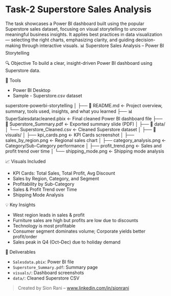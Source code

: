 # Task-2 Superstore Sales Analysis 
The task showcases a Power BI dashboard built using the popular Superstore sales dataset, focusing on visual storytelling to uncover meaningful business insights. It applies best practices in data visualization — selecting the right charts, emphasizing clarity, and guiding decision-making through interactive visuals.
📊 Superstore Sales Analysis – Power BI Storytelling 

🔍 Objective
To build a clear, insight-driven Power BI dashboard using Superstore data.

🧰 Tools
- Power BI Desktop
- Sample - Superstore.csv dataset

superstore-powerbi-storytelling
│
├── 📄 README.md                    ← Project overview, summary, tools used, insights, and what you learned
├── 📊 SuperSalesdatacleaned.pbix  ← Final cleaned Power BI dashboard file
├── 📄 Superstore_Summary.pdf      ← Exported summary slide (PDF)
│
├── 📁 data/
│   └── Superstore_Cleaned.csv     ← Cleaned Superstore dataset
│
├── 📁 visuals/
│   ├── kpi_cards.png              ← KPI Cards screenshot
│   ├── sales_by_region.png        ← Regional sales chart
│   ├── category_analysis.png      ← Category/Sub-Category performance
│   ├── profit_trend.png           ← Sales and profit trend over time
│   └── shipping_mode.png          ← Shipping mode analysis

 📈 Visuals Included
- KPI Cards: Total Sales, Total Profit, Avg Discount
- Sales by Region, Category, and Segment
- Profitability by Sub-Category
- Sales & Profit Trend over Time
- Shipping Mode Analysis

 💡 Key Insights
- West region leads in sales & profit
- Furniture sales are high but profits are low due to discounts
- Technology is most profitable
- Consumer segment dominates volume; Corporate yields better profit/order
- Sales peak in Q4 (Oct–Dec) due to holiday demand

 📄 Deliverables
- `Salesdata.pbix`: Power BI file
- `Superstore_Summary.pdf`: Summary page
- `visuals/`: Dashboard screenshots
- `data/`: Cleaned Superstore CSV

> Created by Sion Rani – www.linkedin.com/in/sionrani
